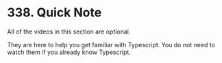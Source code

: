 # 338. Quick Note

All of the videos in this section are optional.

They are here to help you get familiar with Typescript. You do not need to watch them if you already know Typescript.